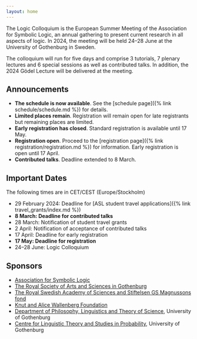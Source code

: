 ```yaml
---
layout: home
---
```

The Logic Colloquium is the European Summer Meeting of the Association for Symbolic Logic, an annual gathering to present current research in all aspects of logic. In 2024, the meeting will be held 24–28 June at the University of Gothenburg in Sweden.

The colloquium will run for five days and comprise 3 tutorials, 7 plenary lectures and 6 special sessions as well as contributed talks. In addition, the 2024 Gödel Lecture will be delivered at the meeting.

## Announcements

- **The schedule is now available**. See the [schedule page]({% link schedule/schedule.md %}) for details.
- **Limited places remain**. Registration will remain open for late registrants but remaining places are limited.
- **Early registration has closed**. Standard registration is available until 17 May.
- **Registration open**. Proceed to the [registration page]({% link registration/registration.md %}) for information. Early registration is open until 17 April.
- **Contributed talks**. Deadline extended to 8 March.

## Important Dates
The following times are in CET/CEST (Europe/Stockholm)

- 29 February 2024: Deadline for [ASL student travel applications]({% link travel_grants/index.md %})
- **8 March: Deadline for contributed talks**
- 28 March: Notification of student travel grants
- 2 April: Notification of acceptance of contributed talks
- 17 April: Deadline for early registration
- **17 May: Deadline for registration**
- 24–28 June: Logic Colloquium

## Sponsors
- [Association for Symbolic Logic](https://aslonline.org/)
- [The Royal Society of Arts and Sciences in Gothenburg](https://kvvs.se/in-english/)
- [The Royal Swedish Academy of Sciences and Stiftelsen GS Magnussons fond](https://www.kva.se/en/scholarship/general-announcement-for-gs-magnuson-foundation/)
- [Knut and Alice Wallenberg Foundation](https://kaw.wallenberg.org/en)
- [Department of Philosophy, Linguistics and Theory of Science](https://www.gu.se/en/flov), University of Gothenburg
- [Centre for Linguistic Theory and Studies in Probability](https://gu-clasp.github.io/), University of Gothenburg
